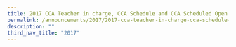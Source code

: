 ```yaml
---
title: 2017 CCA Teacher in charge, CCA Schedule and CCA Scheduled Open Trials
permalink: /announcements/2017/2017-cca-teacher-in-charge-cca-schedule-and-cca-scheduled-open-trials/
description: ""
third_nav_title: "2017"
---
```

